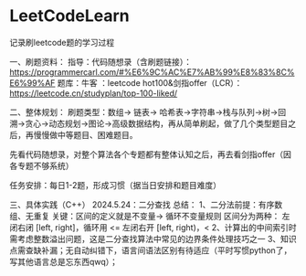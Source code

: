# LeetCodeLearn
记录刷leetcode题的学习过程

一、刷题资料：
指导：代码随想录（含刷题链接）：https://programmercarl.com/#%E6%9C%AC%E7%AB%99%E8%83%8C%E6%99%AF
题库：牛客 ：leetcode hot100&剑指offer（LCR）：https://leetcode.cn/studyplan/top-100-liked/

二、整体规划：
刷题类型：数组-> 链表-> 哈希表->字符串->栈与队列->树->回溯->贪心->动态规划->图论->高级数据结构，再从简单刷起，做了几个类型题目之后，再慢慢做中等题目、困难题目。

先看代码随想录，对整个算法各个专题都有整体认知之后，再去看剑指offer（因各专题不够系统）

任务安排：每日1-2题，形成习惯（据当日安排和题目难度）

三、具体实践（C++）
2024.5.24：二分查找
总结：
1、二分法前提：有序数组、无重复
关键：区间的定义就是不变量-> 循环不变量规则
区间分为两种：
左闭右闭 [left, right]，循环用 <=
左闭右开 [left, right)，<
2、计算出的中间索引时需考虑整数溢出问题，这是二分查找算法中常见的边界条件处理技巧之一
3、知识点需查缺补漏；无自动纠错下，语言间语法区别有待适应（平时写惯python了，写其他语言总是忘东西qwq）；
